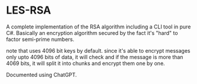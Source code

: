# LES-RSA
A complete implementation of the RSA algorithm including a CLI tool in pure C#.
Basically an encryption algorithm secured by the fact it's "hard" to factor semi-prime numbers.

note that uses 4096 bit keys by default. since it's able to encrypt messages only upto 4096 bits of data, it will check and if the message is more than 4069 bits, it will split it into chunks and encrypt them one by one.

Documented using ChatGPT.
